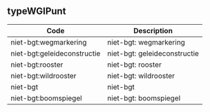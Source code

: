 ## typeWGIPunt				
				
|	Code	|	Description	|
|	---	|	---	|
|	niet-bgt:wegmarkering	|	niet-bgt: wegmarkering	|
|	niet-bgt:geleideconstructie	|	niet-bgt: geleideconstructie	|
|	niet-bgt:rooster	|	niet-bgt: rooster	|
|	niet-bgt:wildrooster	|	niet-bgt: wildrooster	|
|	niet-bgt	|	niet-bgt	|
|	niet-bgt:boomspiegel	|	niet-bgt: boomspiegel	|
